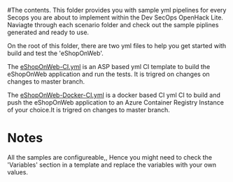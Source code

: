 #The contents.
This folder provides you with sample yml pipelines for every Secops you are about to implement within the Dev SecOps OpenHack Lite. Naviagte through each scenario folder and check out the sample piplines generated and ready to use.

On the root of this folder, there are two yml files to help you get started with build and test the 'eShopOnWeb'.

The [eShopOnWeb-CI.yml](./eShopOnWeb-CI.yml) is an ASP based yml CI template to build the eShopOnWeb application and run the tests. It is trigred on changes on changes to master branch.

The [eShopOnWeb-Docker-CI.yml](./eShopOnWeb-Docker-CI.yml) is a docker based CI yml CI to build and push the eShopOnWeb application to an Azure Container Registry Instance of your choice.It is trigred on changes to master branch.

# Notes
All the samples are configureable,, Hence you might need to check the 'Variables' section in a template and replace the variables with your own values.
